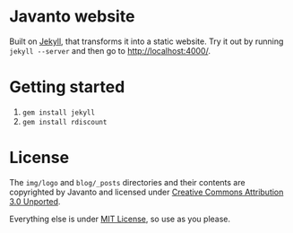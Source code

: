 # Javanto website

Built on [Jekyll](http://github.com/mojombo/jekyll), that transforms it into a static website. Try it out by running `jekyll --server` and then go to [http://localhost:4000/](http://localhost:4000/).

# Getting started

1. `gem install jekyll`
1. `gem install rdiscount`

# License

The `img/logo` and `blog/_posts` directories and their contents are copyrighted by Javanto and licensed under [Creative Commons Attribution 3.0 Unported](http://creativecommons.org/licenses/by/3.0/).

Everything else is under [MIT License](http://www.opensource.org/licenses/mit-license.php), so use as you please.
